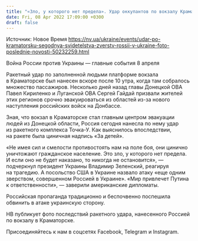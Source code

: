 ```yaml
---
title: "«Зло, у которого нет предела». Удар оккупантов по вокзалу Краматорска — новое зверство российской армии: фоторепортаж"
date: Fri, 08 Apr 2022 17:09:00 +0300
draft: false
---
```

Источник: Новое Время https://nv.ua/ukraine/events/udar-po-kramatorsku-segodnya-svidetelstva-zverstv-rossii-v-ukraine-foto-poslednie-novosti-50232259.html


Война России против Украины — главные события 8 апреля

Ракетный удар по заполненной людьми платформе вокзала в Краматорске был нанесен вскоре после 10 утра, когда там собралось множество пассажиров. Несколько дней назад главы Донецкой ОВА Павел Кириленко и Луганской ОВА Сергей Гайдай призвали жителей этих регионов срочно эвакуироваться из областей из-за нового наступления российских войск на Донбассе.

Зная, что вокзал в Краматорске стал главным центром эвакуации людей из Донецкой области, Россия сегодня нанесла по нему удар из ракетного комплекса Точка-У. Как выяснилось впоследствии, на ракете была циничная надпись «За детей».

«Не имея сил и смелости противостоять нам на поле боя, они цинично уничтожают гражданское население. Это зло, у которого нет предела. И если оно не будет наказано, то никогда не остановится», — подчеркнул президент Украины Владимир Зеленский, реагируя на трагедию. А посольство США в Украине назвало атаку «еще одним зверством, совершенном Россией в Украине». «Мир привлечет Путина к ответственности», — заверили американские дипломаты.

Российская пропаганда традиционно и беспочвенно поспешила обвинить в атаке украинскую сторону.

НВ публикует фото последствий ракетного удара, нанесенного Россией по вокзалу в Краматорске.



Присоединяйтесь к нам в соцсетях Facebook, Telegram и Instagram.
